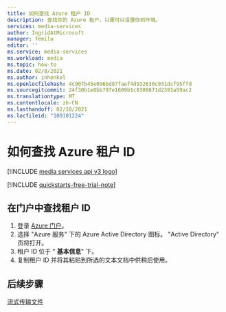 ```yaml
---
title: 如何查找 Azure 租户 ID
description: 查找你的 Azure 租户，以便可以设置你的环境。
services: media-services
author: IngridAtMicrosoft
manager: femila
editor: ''
ms.service: media-services
ms.workload: media
ms.topic: how-to
ms.date: 02/8/2021
ms.author: inhenkel
ms.openlocfilehash: 4c907b45e096bd87faef4d932630c931dcf95ffd
ms.sourcegitcommit: 24f30b1e8bb797e1609b1c8300871d2391a59ac2
ms.translationtype: MT
ms.contentlocale: zh-CN
ms.lasthandoff: 02/10/2021
ms.locfileid: "100101224"
---
```

# <a name="how-to-find-your-azure-tenant-id"></a>如何查找 Azure 租户 ID

[!INCLUDE [media services api v3 logo](./includes/v3-hr.md)]

[!INCLUDE [quickstarts-free-trial-note](../../../includes/quickstarts-free-trial-note.md)]

## <a name="find-your-tenant-id-in-the-portal"></a>在门户中查找租户 ID

1. 登录 [Azure 门户](https://portal.azure.com)。
1. 选择 "Azure 服务" 下的 Azure Active Directory 图标。 "Active Directory" 页将打开。
1. 租户 ID 位于 " **基本信息**" 下。
1. 复制租户 ID 并将其粘贴到所选的文本文档中供稍后使用。

## <a name="next-steps"></a>后续步骤

[流式传输文件](stream-files-dotnet-quickstart.md)
